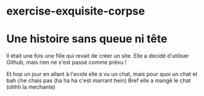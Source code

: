 # exercise-exquisite-corpse
# Une histoire sans queue ni tête
Il était une fois une fille qui revait de créer un site. Elle a décidé d'utiliser Github, mais rien ne s'est passé comme prévu !

Et hop un jour en allant à l'ecole  elle a vu un chat, mais pour quoi un chat et bah che chais pas (ha ha ha c'est marrant hein)
Bref elle a mangé le chat (ohhh la mechante) 
